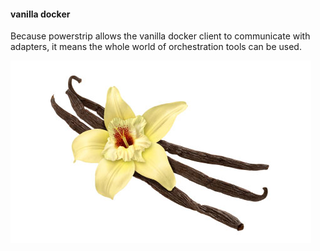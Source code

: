 #### vanilla docker

Because powerstrip allows the vanilla docker client to communicate with adapters, it means the whole world of orchestration tools can be used.

![vanilla](images/vanilla.jpg "vanilla")